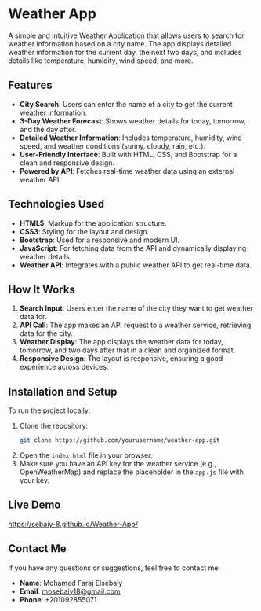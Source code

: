 # Weather App

A simple and intuitive Weather Application that allows users to search for weather information based on a city name. The app displays detailed weather information for the current day, the next two days, and includes details like temperature, humidity, wind speed, and more.

## Features

- **City Search**: Users can enter the name of a city to get the current weather information.
- **3-Day Weather Forecast**: Shows weather details for today, tomorrow, and the day after.
- **Detailed Weather Information**: Includes temperature, humidity, wind speed, and weather conditions (sunny, cloudy, rain, etc.).
- **User-Friendly Interface**: Built with HTML, CSS, and Bootstrap for a clean and responsive design.
- **Powered by API**: Fetches real-time weather data using an external weather API.

## Technologies Used

- **HTML5**: Markup for the application structure.
- **CSS3**: Styling for the layout and design.
- **Bootstrap**: Used for a responsive and modern UI.
- **JavaScript**: For fetching data from the API and dynamically displaying weather details.
- **Weather API**: Integrates with a public weather API to get real-time data.

## How It Works

1. **Search Input**: Users enter the name of the city they want to get weather data for.
2. **API Call**: The app makes an API request to a weather service, retrieving data for the city.
3. **Weather Display**: The app displays the weather data for today, tomorrow, and two days after that in a clean and organized format.
4. **Responsive Design**: The layout is responsive, ensuring a good experience across devices.

## Installation and Setup

To run the project locally:

1. Clone the repository:
   ```bash
   git clone https://github.com/yourusername/weather-app.git
   ```
2. Open the `index.html` file in your browser.
3. Make sure you have an API key for the weather service (e.g., OpenWeatherMap) and replace the placeholder in the `app.js` file with your key.

## Live Demo

https://sebaiy-8.github.io/Weather-App/

## Contact Me

If you have any questions or suggestions, feel free to contact me:

- **Name**: Mohamed Faraj Elsebaiy
- **Email**: mosebaiy18@gmail.com
- **Phone**: +201092855071

